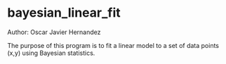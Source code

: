 # bayesian_linear_fit


Author: Oscar Javier Hernandez


The purpose of this program is to fit a linear model to a set of data points (x,y) using Bayesian statistics. 
